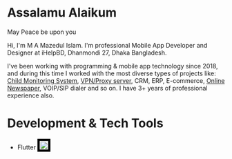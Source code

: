 # Assalamu Alaikum
May Peace be upon you

Hi, I'm M A Mazedul Islam. I'm professional Mobile App Developer and Designer at iHelpBD, Dhanmondi 27, Dhaka Bangladesh. 

I've been working with programming & mobile app technology since 2018, and during this time I worked with the most diverse types of projects like: <a href="https://github.com/mazedul-ru-cse/Child-Monitoring">Child Monitoring System</a>, <a href="https://github.com/mazedul-ru-cse/Sigma-VPN">VPN/Proxy server</a>, CRM, ERP, E-commerce, <a href="https://github.com/mazedul-ru-cse/flutter_newspaper">Online Newspaper</a>, VOIP/SIP dialer and so on. I have 3+ years of professional experience also.


# Development & Tech Tools
- Flutter  <img src="https://cdn.iconscout.com/icon/free/png-256/free-flutter-2038877-1720090.png" alt="Smiley face" style="border:5px solid black" width="20" height="20" style="vertical-align:middle"/>
